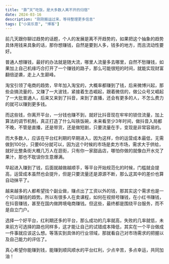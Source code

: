 ```yaml
---
title: "靠”天“吃饭，是大多数人离不开的归宿"
date: 2024-03-16
description: "刚刚搬运过来，等待整理更多信息"
tags: ["小吴乐意", "博客"]
---
```


前几天跟你聊过趋势的话题，个人的发展是离不开趋势的，如果把这个抽象的趋势具体用钱来具象的话，那你想赚钱，自然是要到人多，钱多的地方，而且流动性要好。

普通人想赚钱，最好的办法就是随大流，哪里人流量多去哪里，自然不愁赚钱，如果加上自己机缘巧合打开了一个赚钱的路子，那么可能很短的时间，就能实现财富翻倍逆袭，走上人生巅峰。

淘宝引领了电商的趋势，早年加入淘宝的，大概率都赚到了钱，后来微博兴起，那些会搞流量的，又赚了一大波钱，紧接着生态崛起，跟着微信的，做公众号又崛起了一大批普通人，后来又来到了抖音，来到了直播，还会有更多的人，不怎么费力的就可以赚到更多钱。

而这些钱，你离开平台，一分钱也赚不到，就好比抖音现在牢牢的锁住流量，加上算法的调节机制，真正打造了什么叫铁饭碗，未来看至少3年时间，做抖音入局都不晚，不管是直播，还是带货，还是做短剧，只要流量在手，变现是非常容易的。

而大多数人，应该在平台红利期的早期进入，因为这样，你的运营成本最低，无需做到100分，只要60分就可以，因为这个时候的市场是卖方市场，需求大于供给，就好比整条街大概几万人在逛街，只有你一家甜品店，哪怕你做的就像白开水兑了果汁，那也不耽误你生意爆满。

早起进入赚到了钱，后面就越做越顺手，等平台开始规范化的时候，门槛就会提高，运营成本虽然也会提升，但是只要流量还是源源不断，那么这其中的差价也算自动抹平了。

越来越多的人都希望找个副业做，赚点出了工资以外的钱，那其实这个需求也是一个可以赚钱的趋势。所以有很多人在卖课程，如何在视频号赚钱，在小红书赚钱，在抖音赚钱，甚至在国内做跨境电商赚钱。但这些，最终都是围绕平台服务，而不是自立门户。

选择一个好平台，红利期还多的平台，那么成功的几率就高，失败的几率就低，未来前方可选择的路也同样多，这才能让自己的试错成本降低，其实在一个平台做成一件事就应该这么想。等落实到具体的行业领域，那就看自己对市场需求的把握以及自己能力的评估了。

真心希望你能赚到钱，能赚到顺风顺水的平台红利，少点辛苦，多点幸运，共同加油！
